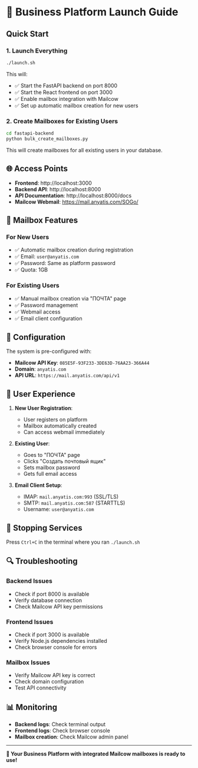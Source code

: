 # 🚀 Business Platform Launch Guide

## Quick Start

### 1. **Launch Everything**
```bash
./launch.sh
```

This will:
- ✅ Start the FastAPI backend on port 8000
- ✅ Start the React frontend on port 3000
- ✅ Enable mailbox integration with Mailcow
- ✅ Set up automatic mailbox creation for new users

### 2. **Create Mailboxes for Existing Users**
```bash
cd fastapi-backend
python bulk_create_mailboxes.py
```

This will create mailboxes for all existing users in your database.

## 🌐 Access Points

- **Frontend**: http://localhost:3000
- **Backend API**: http://localhost:8000
- **API Documentation**: http://localhost:8000/docs
- **Mailcow Webmail**: https://mail.anyatis.com/SOGo/

## 📧 Mailbox Features

### For New Users
- ✅ Automatic mailbox creation during registration
- ✅ Email: `user@anyatis.com`
- ✅ Password: Same as platform password
- ✅ Quota: 1GB

### For Existing Users
- ✅ Manual mailbox creation via "ПОЧТА" page
- ✅ Password management
- ✅ Webmail access
- ✅ Email client configuration

## 🔧 Configuration

The system is pre-configured with:
- **Mailcow API Key**: `085E5F-93F233-3DE63D-76AA23-366A44`
- **Domain**: `anyatis.com`
- **API URL**: `https://mail.anyatis.com/api/v1`

## 📱 User Experience

1. **New User Registration**:
   - User registers on platform
   - Mailbox automatically created
   - Can access webmail immediately

2. **Existing User**:
   - Goes to "ПОЧТА" page
   - Clicks "Создать почтовый ящик"
   - Sets mailbox password
   - Gets full email access

3. **Email Client Setup**:
   - IMAP: `mail.anyatis.com:993` (SSL/TLS)
   - SMTP: `mail.anyatis.com:587` (STARTTLS)
   - Username: `user@anyatis.com`

## 🛑 Stopping Services

Press `Ctrl+C` in the terminal where you ran `./launch.sh`

## 🔍 Troubleshooting

### Backend Issues
- Check if port 8000 is available
- Verify database connection
- Check Mailcow API key permissions

### Frontend Issues
- Check if port 3000 is available
- Verify Node.js dependencies installed
- Check browser console for errors

### Mailbox Issues
- Verify Mailcow API key is correct
- Check domain configuration
- Test API connectivity

## 📊 Monitoring

- **Backend logs**: Check terminal output
- **Frontend logs**: Check browser console
- **Mailbox creation**: Check Mailcow admin panel

---

**🎉 Your Business Platform with integrated Mailcow mailboxes is ready to use!**



